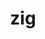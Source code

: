 ---
category: 3-letters
denotation: null
name: zig
reference_link: https://www.etymonline.com/word/zig
root_language: null
root_name: null
title: zig
type: free
word_sums:
- respelling: zig
  sum: 'Zig + '
---